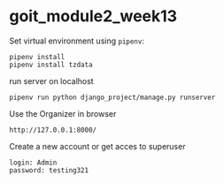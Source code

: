 # goit_module2_week13

Set virtual environment using `pipenv`:
```
pipenv install
pipenv install tzdata
```

run server on localhost
```
pipenv run python django_project/manage.py runserver
```

Use the Organizer in browser
```
http://127.0.0.1:8000/
```

Create a new account or get acces to superuser 
```
login: Admin
password: testing321
```

